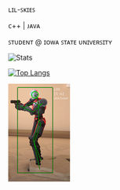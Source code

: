 ʟɪʟ-ꜱᴋɪᴇꜱ 

ᴄ++ | ᴊᴀᴠᴀ

ꜱᴛᴜᴅᴇɴᴛ @ ɪᴏᴡᴀ ꜱᴛᴀᴛᴇ ᴜɴɪᴠᴇʀꜱɪᴛʏ

![Stats](https://github-readme-stats.vercel.app/api?username=lil-skies&show_icons=true&theme=radical)

[![Top Langs](https://github-readme-stats.vercel.app/api/top-langs/?username=lil-skies)](https://github.com/anuraghazra/github-readme-stats)

![GAME HACKING](https://raw.githubusercontent.com/lil-skies/lil-skies/main/header.png)
